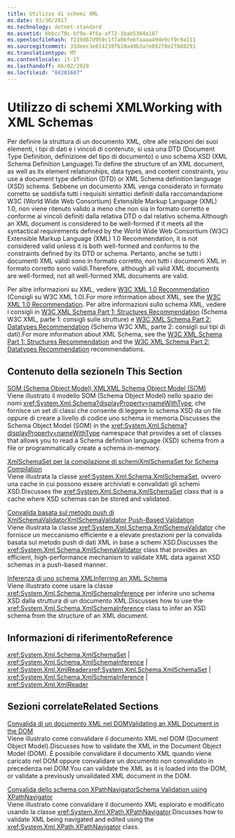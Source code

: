 ```yaml
---
title: Utilizzo di schemi XML
ms.date: 03/30/2017
ms.technology: dotnet-standard
ms.assetid: bbbcc70c-bf9a-4f6a-af72-1bab5384a187
ms.openlocfilehash: f239d67d959c1f7a0bfebfaaaa49de9cf9c9a111
ms.sourcegitcommit: 33deec3e814238fb18a49b2a7e89278e27888291
ms.translationtype: MT
ms.contentlocale: it-IT
ms.lasthandoff: 06/02/2020
ms.locfileid: "84281687"
---
```

# <a name="working-with-xml-schemas"></a><span data-ttu-id="722d7-102">Utilizzo di schemi XML</span><span class="sxs-lookup"><span data-stu-id="722d7-102">Working with XML Schemas</span></span>
<span data-ttu-id="722d7-103">Per definire la struttura di un documento XML, oltre alle relazioni dei suoi elementi, i tipi di dati e i vincoli di contenuto, si usa una DTD (Document Type Definition, definizione del tipo di documento) o uno schema XSD (XML Schema Definition Language).</span><span class="sxs-lookup"><span data-stu-id="722d7-103">To define the structure of an XML document, as well as its element relationships, data types, and content constraints, you use a document type definition (DTD) or XML Schema definition language (XSD) schema.</span></span> <span data-ttu-id="722d7-104">Sebbene un documento XML venga considerato in formato corretto se soddisfa tutti i requisiti sintattici definiti dalla raccomandazione W3C (World Wide Web Consortium) Extensible Markup Language (XML) 1.0, non viene ritenuto valido a meno che non sia in formato corretto e conforme ai vincoli definiti dalla relativa DTD o dal relativo schema.</span><span class="sxs-lookup"><span data-stu-id="722d7-104">Although an XML document is considered to be well-formed if it meets all the syntactical requirements defined by the World Wide Web Consortium (W3C) Extensible Markup Language (XML) 1.0 Recommendation, it is not considered valid unless it is both well-formed and conforms to the constraints defined by its DTD or schema.</span></span> <span data-ttu-id="722d7-105">Pertanto, anche se tutti i documenti XML validi sono in formato corretto, non tutti i documenti XML in formato corretto sono validi.</span><span class="sxs-lookup"><span data-stu-id="722d7-105">Therefore, although all valid XML documents are well-formed, not all well-formed XML documents are valid.</span></span>  
  
 <span data-ttu-id="722d7-106">Per altre informazioni su XML, vedere [W3C XML 1.0 Recommendation](https://www.w3.org/TR/REC-xml/) (Consigli su W3C XML 1.0).</span><span class="sxs-lookup"><span data-stu-id="722d7-106">For more information about XML, see the [W3C XML 1.0 Recommendation](https://www.w3.org/TR/REC-xml/).</span></span> <span data-ttu-id="722d7-107">Per altre informazioni sullo schema XML, vedere i consigli in [W3C XML Schema Part 1: Structures Recommendation](https://www.w3.org/TR/xmlschema-1/) (Schema W3C XML, parte 1: consigli sulle strutture) e [W3C XML Schema Part 2: Datatypes Recommendation](https://www.w3.org/TR/xmlschema-2/) (Schema W3C XML, parte 2: consigli sui tipi di dati).</span><span class="sxs-lookup"><span data-stu-id="722d7-107">For more information about XML Schema, see the [W3C XML Schema Part 1: Structures Recommendation](https://www.w3.org/TR/xmlschema-1/) and the [W3C XML Schema Part 2: Datatypes Recommendation](https://www.w3.org/TR/xmlschema-2/) recommendations.</span></span>  
  
## <a name="in-this-section"></a><span data-ttu-id="722d7-108">Contenuto della sezione</span><span class="sxs-lookup"><span data-stu-id="722d7-108">In This Section</span></span>  
 [<span data-ttu-id="722d7-109">SOM (Schema Object Model) XML</span><span class="sxs-lookup"><span data-stu-id="722d7-109">XML Schema Object Model (SOM)</span></span>](xml-schema-object-model-som.md)  
 <span data-ttu-id="722d7-110">Viene illustrato il modello SOM (Schema Object Model) nello spazio dei nomi <xref:System.Xml.Schema?displayProperty=nameWithType>, che fornisce un set di classi che consente di leggere lo schema XSD da un file oppure di creare a livello di codice uno schema in memoria.</span><span class="sxs-lookup"><span data-stu-id="722d7-110">Discusses the Schema Object Model (SOM) in the <xref:System.Xml.Schema?displayProperty=nameWithType> namespace that provides a set of classes that allows you to read a Schema definition language (XSD) schema from a file or programmatically create a schema in-memory.</span></span>  
  
 [<span data-ttu-id="722d7-111">XmlSchemaSet per la compilazione di schemi</span><span class="sxs-lookup"><span data-stu-id="722d7-111">XmlSchemaSet for Schema Compilation</span></span>](xmlschemaset-for-schema-compilation.md)  
 <span data-ttu-id="722d7-112">Viene illustrata la classe <xref:System.Xml.Schema.XmlSchemaSet>, ovvero una cache in cui possono essere archiviati e convalidati gli schemi XSD.</span><span class="sxs-lookup"><span data-stu-id="722d7-112">Discusses the <xref:System.Xml.Schema.XmlSchemaSet> class that is a cache where XSD schemas can be stored and validated.</span></span>  
  
 [<span data-ttu-id="722d7-113">Convalida basata sul metodo push di XmlSchemaValidator</span><span class="sxs-lookup"><span data-stu-id="722d7-113">XmlSchemaValidator Push-Based Validation</span></span>](xmlschemavalidator-push-based-validation.md)  
 <span data-ttu-id="722d7-114">Viene illustrata la classe <xref:System.Xml.Schema.XmlSchemaValidator> che fornisce un meccanismo efficiente e a elevate prestazioni per la convalida basata sul metodo push di dati XML in base a schemi XSD.</span><span class="sxs-lookup"><span data-stu-id="722d7-114">Discusses the <xref:System.Xml.Schema.XmlSchemaValidator> class that provides an efficient, high-performance mechanism to validate XML data against XSD schemas in a push-based manner.</span></span>  
  
 [<span data-ttu-id="722d7-115">Inferenza di uno schema XML</span><span class="sxs-lookup"><span data-stu-id="722d7-115">Inferring an XML Schema</span></span>](inferring-an-xml-schema.md)  
 <span data-ttu-id="722d7-116">Viene illustrato come usare la classe <xref:System.Xml.Schema.XmlSchemaInference> per inferire uno schema XSD dalla struttura di un documento XML.</span><span class="sxs-lookup"><span data-stu-id="722d7-116">Discusses how to use the <xref:System.Xml.Schema.XmlSchemaInference> class to infer an XSD schema from the structure of an XML document.</span></span>  
  
## <a name="reference"></a><span data-ttu-id="722d7-117">Informazioni di riferimento</span><span class="sxs-lookup"><span data-stu-id="722d7-117">Reference</span></span>  
 <span data-ttu-id="722d7-118"><xref:System.Xml.Schema.XmlSchemaSet> &#124; <xref:System.Xml.Schema.XmlSchemaInference> &#124; <xref:System.Xml.XmlReader></span><span class="sxs-lookup"><span data-stu-id="722d7-118"><xref:System.Xml.Schema.XmlSchemaSet> &#124; <xref:System.Xml.Schema.XmlSchemaInference> &#124; <xref:System.Xml.XmlReader></span></span>  
  
## <a name="related-sections"></a><span data-ttu-id="722d7-119">Sezioni correlate</span><span class="sxs-lookup"><span data-stu-id="722d7-119">Related Sections</span></span>  
 [<span data-ttu-id="722d7-120">Convalida di un documento XML nel DOM</span><span class="sxs-lookup"><span data-stu-id="722d7-120">Validating an XML Document in the DOM</span></span>](validating-an-xml-document-in-the-dom.md)  
 <span data-ttu-id="722d7-121">Viene illustrato come convalidare il documento XML nel DOM (Document Object Model).</span><span class="sxs-lookup"><span data-stu-id="722d7-121">Discusses how to validate the XML in the Document Object Model (DOM).</span></span> <span data-ttu-id="722d7-122">È possibile convalidare il documento XML quando viene caricato nel DOM oppure convalidare un documento non convalidato in precedenza nel DOM.</span><span class="sxs-lookup"><span data-stu-id="722d7-122">You can validate the XML as it is loaded into the DOM, or validate a previously unvalidated XML document in the DOM.</span></span>  
  
 [<span data-ttu-id="722d7-123">Convalida dello schema con XPathNavigator</span><span class="sxs-lookup"><span data-stu-id="722d7-123">Schema Validation using XPathNavigator</span></span>](schema-validation-using-xpathnavigator.md)  
 <span data-ttu-id="722d7-124">Viene illustrato come convalidare il documento XML esplorato e modificato usando la classe <xref:System.Xml.XPath.XPathNavigator>.</span><span class="sxs-lookup"><span data-stu-id="722d7-124">Discusses how to validate XML being navigated and edited using the <xref:System.Xml.XPath.XPathNavigator> class.</span></span>
